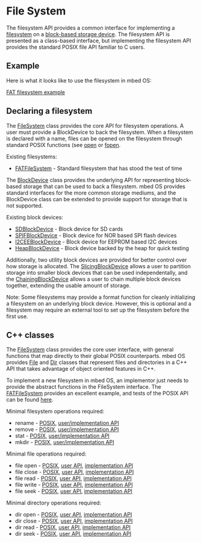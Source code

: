 # File System

The filesystem API provides a common interface for implementing a [filesystem](https://en.wikipedia.org/wiki/File_system) on a [block-based storage device](block_device.md). The filesystem API is presented as a class-based interface, but implementing the filesystem API provides the standard POSIX file API familiar to C users.

## Example

Here is what it looks like to use the filesystem in mbed OS:

[FAT filesystem example](https://github.com/armmbed/mbed-os-example-fat-filesystem)

## Declaring a filesystem

The [FileSystem](https://github.com/ARMmbed/mbed-os/blob/master/features/filesystem/FileSystem.h) class provides the core API for filesystem operations. A user must provide a BlockDevice to back the filesystem. When a filesystem is declared with a name, files can be opened on the filesystem through standard POSIX functions (see [open](http://pubs.opengroup.org/onlinepubs/009695399/functions/open.html) or [fopen](http://pubs.opengroup.org/onlinepubs/9699919799/functions/fopen.html).

Existing filesystems:

- [FATFileSystem](https://github.com/ARMmbed/mbed-os/tree/master/features/filesystem/fat) - Standard filesystem that has stood the test of time

The [BlockDevice](https://github.com/ARMmbed/mbed-os/blob/master/features/filesystem/bd/BlockDevice.h) class provides the underlying API for representing block-based storage that can be used to back a filesystem. mbed OS provides standard interfaces for the more common storage mediums, and the BlockDevice class can be extended to provide support for storage that is not supported.

Existing block devices:

- [SDBlockDevice](https://github.com/armmbed/sd-driver) - Block device for SD cards
- [SPIFBlockDevice](https://github.com/armmbed/spiflash-driver) - Block device for NOR based SPI flash devices
- [I2CEEBlockDevice](https://github.com/armmbed/i2ceeprom-driver) - Block device for EEPROM based I2C devices
- [HeapBlockDevice](https://github.com/ARMmbed/mbed-os/blob/master/features/filesystem/bd/HeapBlockDevice.h) - Block device backed by the heap for quick testing

Additionally, two utility block devices are provided for better control over how storage is allocated. The [SlicingBlockDevice](https://github.com/ARMmbed/mbed-os/blob/master/features/filesystem/bd/SlicingBlockDevice.h) allows a user to partition storage into smaller block devices that can be used independentally, and the [ChainingBlockDevice](https://github.com/ARMmbed/mbed-os/blob/master/features/filesystem/bd/ChainingBlockDevice.h) allows a user to chain multiple block devices together, extending the usable amount of storage.

Note: Some filesystems may provide a format function for cleanly initializing a filesystem on an underlying block device. However, this is optional and a filesystem may require an external tool to set up the filesystem before the first use.

## C++ classes

The [FileSystem](https://github.com/ARMmbed/mbed-os/blob/master/features/filesystem/FileSystem.h) class provides the core user interface, with general functions that map directly to their global POSIX counterparts. mbed OS provides [File](https://github.com/ARMmbed/mbed-os/blob/master/features/filesystem/File.h) and [Dir](https://github.com/ARMmbed/mbed-os/blob/master/features/filesystem/Dir.h) classes that represent files and directories in a C++ API that takes advantage of object oriented features in C++.

To implement a new filesystem in mbed OS, an implementor just needs to provide the abstract functions in the FileSystem interface. The [FATFileSystem](https://github.com/ARMmbed/mbed-os/blob/master/features/filesystem/fat/FATFileSystem.cpp) provides an excellent example, and tests of the POSIX API can be found [here](https://github.com/ARMmbed/sd-driver/tree/master/features/TESTS/filesystem).

Minimal filesystem operations required:

- rename - [POSIX](http://pubs.opengroup.org/onlinepubs/009695399/functions/rename.html), [user/implementation API](https://github.com/ARMmbed/mbed-os/blob/master/features/filesystem/FileSystem.h#L75)
- remove - [POSIX](http://pubs.opengroup.org/onlinepubs/009695399/functions/remove.html), [user/implementation API](https://github.com/ARMmbed/mbed-os/blob/master/features/filesystem/FileSystem.h#L67)
- stat - [POSIX](http://pubs.opengroup.org/onlinepubs/009695399/functions/stat.html), [user/implementation API](https://github.com/ARMmbed/mbed-os/blob/master/features/filesystem/FileSystem.h#L83)
- mkdir - [POSIX](http://pubs.opengroup.org/onlinepubs/9699919799/functions/mkdir.html), [user/implementation API](https://github.com/ARMmbed/mbed-os/blob/master/features/filesystem/FileSystem.h#L91)

Minimal file operations required:

- file open - [POSIX](http://pubs.opengroup.org/onlinepubs/9699919799/functions/open.html), [user API](https://github.com/ARMmbed/mbed-os/blob/master/features/filesystem/File.h#L63), [implementation API](https://github.com/ARMmbed/mbed-os/blob/master/features/filesystem/FileSystem.h#L105)
- file close - [POSIX](http://pubs.opengroup.org/onlinepubs/9699919799/functions/close.html), [user API](https://github.com/ARMmbed/mbed-os/blob/master/features/filesystem/File.h#L69), [implementation API](https://github.com/ARMmbed/mbed-os/blob/master/features/filesystem/FileSystem.h#L112)
- file read - [POSIX](http://pubs.opengroup.org/onlinepubs/9699919799/functions/read.html), [user API](https://github.com/ARMmbed/mbed-os/blob/master/features/filesystem/File.h#L78), [implementation API](https://github.com/ARMmbed/mbed-os/blob/master/features/filesystem/FileSystem.h#L121)
- file write - [POSIX](http://pubs.opengroup.org/onlinepubs/9699919799/functions/write.html), [user API](https://github.com/ARMmbed/mbed-os/blob/master/features/filesystem/File.h#L86), [implementation API](https://github.com/ARMmbed/mbed-os/blob/master/features/filesystem/FileSystem.h#L130)
- file seek - [POSIX](http://pubs.opengroup.org/onlinepubs/9699919799/functions/lseek.html), [user API](https://github.com/ARMmbed/mbed-os/blob/master/features/filesystem/File.h#L109), [implementation API](https://github.com/ARMmbed/mbed-os/blob/master/features/filesystem/FileSystem.h#L157)

Minimal directory operations required:

- dir open - [POSIX](http://pubs.opengroup.org/onlinepubs/9699919799/functions/opendir.html), [user API](https://github.com/ARMmbed/mbed-os/blob/master/features/filesystem/Dir.h#L56), [implementation API](https://github.com/ARMmbed/mbed-os/blob/master/features/filesystem/FileSystem.h#L186)
- dir close - [POSIX](http://pubs.opengroup.org/onlinepubs/9699919799/functions/closedir.html), [user API](https://github.com/ARMmbed/mbed-os/blob/master/features/filesystem/Dir.h#L62), [implementation API](https://github.com/ARMmbed/mbed-os/blob/master/features/filesystem/FileSystem.h#L193)
- dir read - [POSIX](http://pubs.opengroup.org/onlinepubs/9699919799/functions/readdir.html), [user API](https://github.com/ARMmbed/mbed-os/blob/master/features/filesystem/Dir.h#L70), [implementation API](https://github.com/ARMmbed/mbed-os/blob/master/features/filesystem/FileSystem.h#L201)
- dir seek - [POSIX](http://pubs.opengroup.org/onlinepubs/9699919799/functions/seekdir.html), [user API](https://github.com/ARMmbed/mbed-os/blob/master/features/filesystem/Dir.h#L77), [implementation API](https://github.com/ARMmbed/mbed-os/blob/master/features/filesystem/FileSystem.h#L209)

